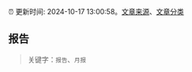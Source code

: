 :alarm_clock: 更新时间: 2024-10-17 13:00:58。[文章来源](/README.md)、[文章分类](/TAGS.md)

## 报告


> 关键字：`报告`、`月报`



